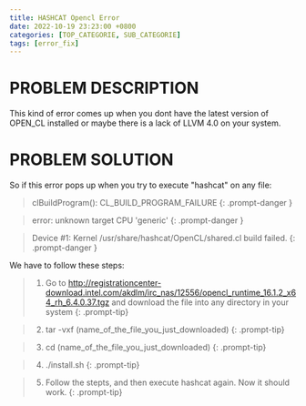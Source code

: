 ```yaml
---
title: HASHCAT Opencl Error
date: 2022-10-19 23:23:00 +0800 
categories: [TOP_CATEGORIE, SUB_CATEGORIE]
tags: [error_fix]     
---
```


# PROBLEM DESCRIPTION

This kind of error comes up when you dont have the latest version of OPEN_CL installed or maybe there is a lack of LLVM 4.0 on your system.

# PROBLEM SOLUTION

So if this error pops up when you try to execute "hashcat" on any file:

>clBuildProgram(): CL_BUILD_PROGRAM_FAILURE 
{: .prompt-danger }

>error: unknown target CPU 'generic' 
{: .prompt-danger }

>Device #1: Kernel /usr/share/hashcat/OpenCL/shared.cl build failed. 
{: .prompt-danger }

We have to follow these steps:

> 1. Go to http://registrationcenter-download.intel.com/akdlm/irc_nas/12556/opencl_runtime_16.1.2_x64_rh_6.4.0.37.tgz and download the file into any directory in your system 
{: .prompt-tip}

> 2. tar -vxf (name_of_the_file_you_just_downloaded) 
{: .prompt-tip} 

> 3. cd (name_of_the_file_you_just_downloaded) 
{: .prompt-tip} 

> 4. ./install.sh
{: .prompt-tip}

> 5. Follow the stepts, and then execute hashcat again. Now it should work.
{: .prompt-tip}
